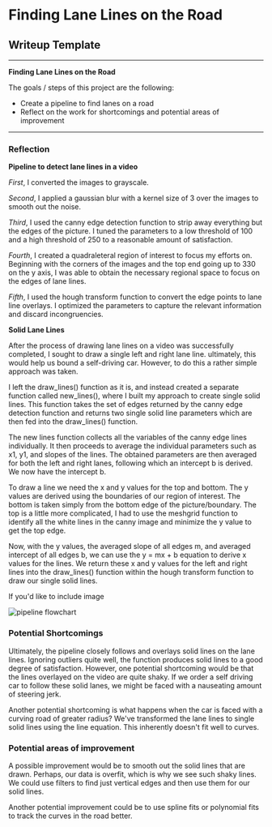 # **Finding Lane Lines on the Road** 

## Writeup Template

---

**Finding Lane Lines on the Road**

The goals / steps of this project are the following:
* Create a pipeline to find lanes on a road
* Reflect on the work for shortcomings and potential areas of improvement 


[//]: # (Image References)

[image1]: ./examples/grayscale.jpg "Grayscale"

---

### Reflection


**Pipeline to detect lane lines in a video** 

*First*, I converted the images to grayscale. 

*Second*, I applied a gaussian blur with a kernel size of 3 over the images to smooth out the noise. 

*Third*, I used the canny edge detection function to strip away everything but the edges of the picture. I tuned the parameters to a low          threshold of 100 and a high threshold of 250 to a reasonable amount of satisfaction. 

*Fourth*, I created a quadraleteral region of interest to focus my efforts on. Beginning with the corners of the images and the top               end going up to 330 on the y axis, I was able to obtain the necessary regional space to focus on the edges of lane lines.

*Fifth*, I used the hough transform function to convert the edge points to lane line overlays. I optimized the parameters to capture the 
         relevant information and discard incongruencies. 
 
**Solid Lane Lines** 

After the process of drawing lane lines on a video was successfully completed, I sought to draw a single left and right lane line. ultimately, this would help us bound a self-driving car. However, to do this a rather simple approach was taken. 

I left the draw_lines() function as it is, and instead created a separate function called new_lines(), where I built my approach to create single solid lines. This function takes the set of edges returned by the canny edge detection function and returns two single solid line parameters which are then fed into the draw_lines() function. 

The new lines function collects all the variables of the canny edge lines individually. It then proceeds to average the individual parameters such as x1, y1, and slopes of the lines. The obtained parameters are then averaged for both the left and right lanes, following which an intercept b is derived. We now have the intercept b.

To draw a line we need the x and y values for the top and bottom. The y values are derived using the boundaries of our region of interest. The bottom is taken simply from the bottom edge of the picture/boundary. The top is a little more complicated, I had to use the meshgrid function to identify all the white lines in the canny image and minimize the y value to get the top edge. 

Now, with the y values, the averaged slope of all edges m, and averaged intercept of all edges b, we can use the y = mx + b equation to derive x values for the lines. We return these x and y values for the left and right lines into the draw_lines() function within the hough transform function to draw our single solid lines. 

If you'd like to include image

![pipeline flowchart][image1]


### Potential Shortcomings

Ultimately, the pipeline closely follows and overlays solid lines on the lane lines. Ignoring outliers quite well, the function produces solid lines to a good degree of satisfaction. However, one potential shortcoming would be that the lines overlayed on the video are quite shaky. If we order a self driving car to follow these solid lanes, we might be faced with a nauseating amount of steering jerk. 

Another potential shortcoming is what happens when the car is faced with a curving road of greater radius? We've transformed the lane lines to single solid lines using the line equation. This inherently doesn't fit well to curves. 


### Potential areas of improvement

A possible improvement would be to smooth out the solid lines that are drawn. Perhaps, our data is overfit, which is why we see such shaky lines. We could use filters to find just vertical edges and then use them for our solid lines.

Another potential improvement could be to use spline fits or polynomial fits to track the curves in the road better. 
